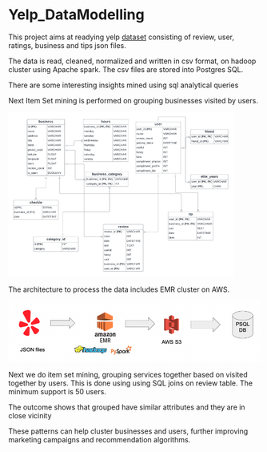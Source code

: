 # Yelp_DataModelling

This project aims at readying yelp [dataset](https://www.yelp.com/dataset/documentation/main) consisting of review, user, ratings, business and  tips json files.

The data is read, cleaned, normalized and written in csv format, on hadoop cluster using Apache spark. The csv files are stored into Postgres SQL.

There are some interesting insights mined using sql analytical queries

Next Item Set mining is performed on grouping businesses visited by users.

![Relational Model Diagram](Relational_model.png)

The architecture to process the data includes EMR cluster on AWS. 

![Architecture Diagram](architecture.png)

Next we do item set mining, grouping services together based on visited together by users. This is done using using SQL joins on review table. The minimum support is 50 users.

The outcome shows that grouped have similar attributes and they are in close vicinity

These patterns can help cluster businesses and users, further improving marketing campaigns and recommendation algorithms.
